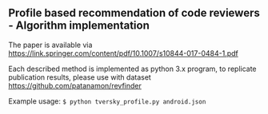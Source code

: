 ## Profile based recommendation of code reviewers - Algorithm implementation

The paper is available via https://link.springer.com/content/pdf/10.1007/s10844-017-0484-1.pdf

Each described method is implemented as python 3.x program, to replicate publication results, please use with dataset https://github.com/patanamon/revfinder

Example usage: ```$ python tversky_profile.py android.json```
